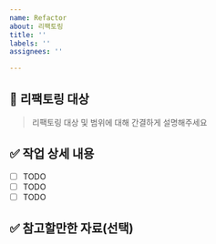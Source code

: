 ```yaml
---
name: Refactor
about: 리팩토링
title: ''
labels: ''
assignees: ''

---
```


## 🔨 리팩토링 대상 

> 리팩토링 대상 및 범위에 대해 간결하게 설명해주세요

## ✅ 작업 상세 내용

- [ ] TODO
- [ ] TODO
- [ ] TODO

## ✅ 참고할만한 자료(선택)
